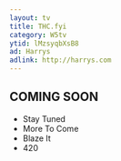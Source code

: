 ```yaml
---
layout: tv
title: THC.fyi
category: W5tv
ytid: lMzsyqbXsB8
ad: Harrys
adlink: http://harrys.com
---
```


## COMING SOON

- Stay Tuned
- More To Come
- Blaze It
- 420
